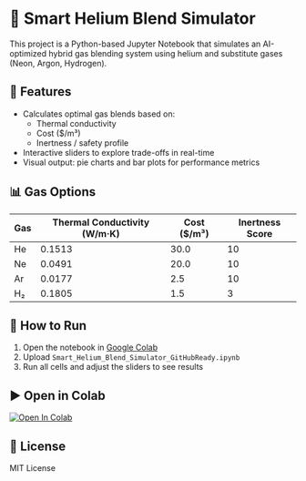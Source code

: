 # 🔁 Smart Helium Blend Simulator

This project is a Python-based Jupyter Notebook that simulates an AI-optimized hybrid gas blending system using helium and substitute gases (Neon, Argon, Hydrogen).

## 🚀 Features
- Calculates optimal gas blends based on:
  - Thermal conductivity
  - Cost ($/m³)
  - Inertness / safety profile
- Interactive sliders to explore trade-offs in real-time
- Visual output: pie charts and bar plots for performance metrics

## 📊 Gas Options
| Gas  | Thermal Conductivity (W/m·K) | Cost ($/m³) | Inertness Score |
|------|-------------------------------|-------------|------------------|
| He   | 0.1513                        | 30.0        | 10               |
| Ne   | 0.0491                        | 20.0        | 10               |
| Ar   | 0.0177                        | 2.5         | 10               |
| H₂   | 0.1805                        | 1.5         | 3                |

## 📓 How to Run
1. Open the notebook in [Google Colab](https://colab.research.google.com/)
2. Upload `Smart_Helium_Blend_Simulator_GitHubReady.ipynb`
3. Run all cells and adjust the sliders to see results

## ▶️ Open in Colab
[![Open In Colab](https://colab.research.google.com/assets/colab-badge.svg)](https://colab.research.google.com/github/Galactic-Code-Developers/helium-blend-simulator/blob/main/Smart_Helium_Blend_Simulator_GitHubReady.ipynb)

## 🧪 License
MIT License
